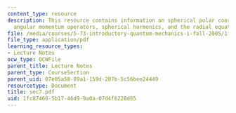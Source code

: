 ```yaml
---
content_type: resource
description: This resource contains information on spherical polar coordinates, orbital
  angular momentum operators, spherical harmonics, and the radial equation.
file: /media/courses/5-73-introductory-quantum-mechanics-i-fall-2005/1fc874665b1746d99a0a07d4f6228d65_sec7.pdf
file_type: application/pdf
learning_resource_types:
- Lecture Notes
ocw_type: OCWFile
parent_title: Lecture Notes
parent_type: CourseSection
parent_uid: 07e05a58-89a1-159d-207b-5c56bee24449
resourcetype: Document
title: sec7.pdf
uid: 1fc87466-5b17-46d9-9a0a-07d4f6228d65
---
```

